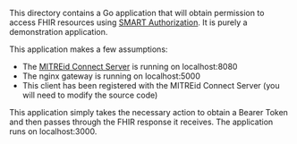 This directory contains a Go application that will obtain permission to access
FHIR resources using [SMART Authorization](http://docs.smarthealthit.org/authorization/).
It is purely a demonstration application.

This application makes a few assumptions:
* The [MITREid Connect Server](https://github.com/mitreid-connect/OpenID-Connect-Java-Spring-Server) is running on localhost:8080
* The nginx gateway is running on localhost:5000
* This client has been registered with the MITREid Connect Server (you will need
  to modify the source code)

This application simply takes the necessary action to obtain a Bearer Token and
then passes through the FHIR response it receives. The application runs on
localhost:3000.
